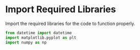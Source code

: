 # Import Required Libraries

Import the required libraries for the code to function properly.

```python
from datetime import datetime
import matplotlib.pyplot as plt
import numpy as np
```
